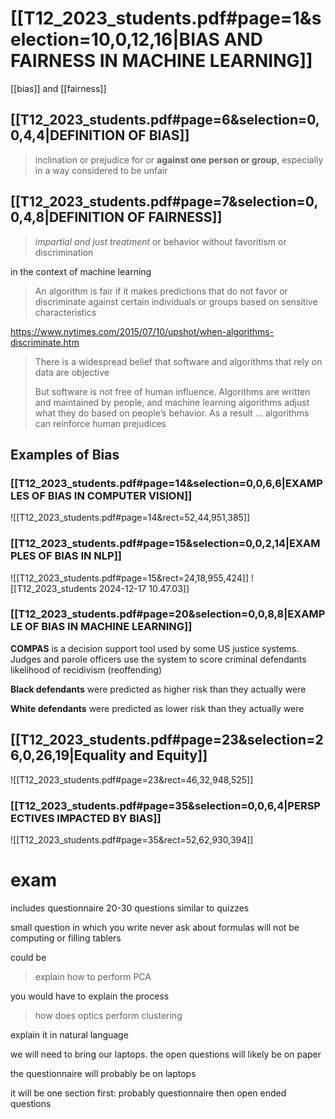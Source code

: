 # [[T12_2023_students.pdf#page=1&selection=10,0,12,16|BIAS AND FAIRNESS IN MACHINE LEARNING]]

[[bias]] and [[fairness]]
## [[T12_2023_students.pdf#page=6&selection=0,0,4,4|DEFINITION OF BIAS]]
> inclination or prejudice for or **against one person or group**, especially in a way considered to be unfair

## [[T12_2023_students.pdf#page=7&selection=0,0,4,8|DEFINITION OF FAIRNESS]]
> *impartial and just treatment* or behavior without favoritism or discrimination

in the context of machine learning

> An algorithm is fair if it makes predictions that do not favor or discriminate against certain individuals or groups based on sensitive characteristics

https://www.nytimes.com/2015/07/10/upshot/when-algorithms-discriminate.htm
> There is a widespread belief that software and algorithms that rely on data are objective
> 
> But software is not free of human influence. Algorithms are written and maintained by people, and machine learning algorithms adjust what they do based on people’s behavior. As a result … algorithms can reinforce human prejudices

## Examples of Bias
### [[T12_2023_students.pdf#page=14&selection=0,0,6,6|EXAMPLES OF BIAS IN COMPUTER VISION]]
![[T12_2023_students.pdf#page=14&rect=52,44,951,385]]
### [[T12_2023_students.pdf#page=15&selection=0,0,2,14|EXAMPLES OF BIAS IN NLP]]
![[T12_2023_students.pdf#page=15&rect=24,18,955,424]]
![[T12_2023_students 2024-12-17 10.47.03]]
### [[T12_2023_students.pdf#page=20&selection=0,0,8,8|EXAMPLE OF BIAS IN MACHINE LEARNING]]
**COMPAS** is a decision support tool used by some US justice systems. Judges and parole officers use the system to score criminal defendants likelihood of recidivism (reoffending)

**Black defendants** were predicted as higher risk than they actually were

**White defendants** were predicted as lower risk than they actually were

## [[T12_2023_students.pdf#page=23&selection=26,0,26,19|Equality and Equity]]
![[T12_2023_students.pdf#page=23&rect=46,32,948,525]]
### [[T12_2023_students.pdf#page=35&selection=0,0,6,4|PERSPECTIVES IMPACTED BY BIAS]]
![[T12_2023_students.pdf#page=35&rect=52,62,930,394]]
# exam
includes questionnaire 20-30 questions
similar to quizzes

small question in which you write
never ask about formulas
will not be computing or filling tablers

could be 
> explain how to perform PCA

you would have to explain the process

> how does optics perform clustering

explain it in natural language

we will need to bring our laptops. the open questions will likely be on paper

the questionnaire will probably be on laptops

it will be one section first: probably questionnaire then open ended questions